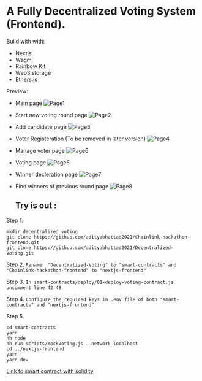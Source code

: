 # A Fully Decentralized Voting System (Frontend).

Build with with:
 - Nextjs
 - Wagmi
 - Rainbow Kit
 - Web3.storage
 - Ethers.js

 
 Preview:
 
  - Main page
![Page1](https://user-images.githubusercontent.com/93488388/202191288-83623580-e4c5-4211-a52d-d9d6a70f94ef.png)
 
  - Start new voting round page
  ![Page2](https://user-images.githubusercontent.com/93488388/202191505-20789ca2-dc90-4e9c-98f1-423b60eb59dc.png)
  
  - Add candidate page
  ![Page3](https://user-images.githubusercontent.com/93488388/202191593-5befb1e8-8ef9-4bb9-9b98-0992bba76ad2.png)

 - Voter Registeration (To be removed in later version)
 ![Page4](https://user-images.githubusercontent.com/93488388/202191821-54eacc10-370f-4053-aeb8-4dd6ddc0fec6.png)


 - Manage voter page
![Page6](https://user-images.githubusercontent.com/93488388/202192007-1804f2b7-9107-4648-9638-e68a354a7de5.png)

 - Voting page
 ![Page5](https://user-images.githubusercontent.com/93488388/202192285-ab5574d0-7150-4d63-b58e-92c26ec4e9fd.png)
 
 - Winner decleration page
  ![Page7](https://user-images.githubusercontent.com/93488388/202192457-b0dbbdd9-9516-4330-b30d-6ee4ac019972.png)
  
 - Find winners of previous round page
   ![Page8](https://user-images.githubusercontent.com/93488388/202192637-c693c641-b195-4820-ac43-163666542d83.png)
   
   
   ## Try is out :
   
Step 1.
   ```shell
   mkdir decentralized voting
   git clone https://github.com/adityabhattad2021/Chainlink-hackathon-frontend.git
   git clone https://github.com/adityabhattad2021/Decentralized-Voting.git
   ```
   
Step 2.
  ```Rename  "Decentralized-Voting" to "smart-contracts" and "Chainlink-hackathon-frontend" to "nextjs-frontend"```
 
Step 3.
  ```In smart-contracts/deploy/01-deploy-voting-contract.js uncomment line 42-48```
  
Step 4. 
 ```Configure the required keys in .env file of both "smart-contracts" and "nextjs-frontend"```

Step 5.
  ```shell
  cd smart-contracts
  yarn
  hh node
  hh run scripts/mockVoting.js --network localhost
  cd ../nextjs-frontend
  yarn
  yarn dev
  ```
   
   [Link to smart contract with solidity](https://github.com/adityabhattad2021/Decentralized-Voting)

  
 
 

